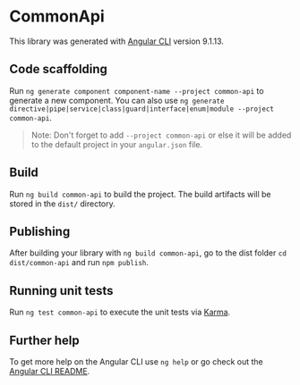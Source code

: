 # CommonApi

This library was generated with [Angular CLI](https://github.com/angular/angular-cli) version 9.1.13.

## Code scaffolding

Run `ng generate component component-name --project common-api` to generate a new component. You can also use `ng generate directive|pipe|service|class|guard|interface|enum|module --project common-api`.
> Note: Don't forget to add `--project common-api` or else it will be added to the default project in your `angular.json` file. 

## Build

Run `ng build common-api` to build the project. The build artifacts will be stored in the `dist/` directory.

## Publishing

After building your library with `ng build common-api`, go to the dist folder `cd dist/common-api` and run `npm publish`.

## Running unit tests

Run `ng test common-api` to execute the unit tests via [Karma](https://karma-runner.github.io).

## Further help

To get more help on the Angular CLI use `ng help` or go check out the [Angular CLI README](https://github.com/angular/angular-cli/blob/master/README.md).
